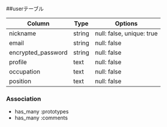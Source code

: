 ##userテーブル

| Column             | Type   | Options                  |
| ------------------ | ------ | --------------           |
| nickname               | string | null: false, unique: true|
| email              | string | null: false              |
| encrypted_password | string | null: false              |
| profile            | text   | null: false              |
| occupation         | text   | null: false              |
| position           | text   | null: false              |

### Association
- has_many :prototypes
- has_many :comments

